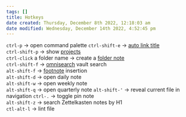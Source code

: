 ```yaml
---
tags: []
title: Hotkeys
date created: Thursday, December 8th 2022, 12:18:03 am
date modified: Wednesday, December 14th 2022, 4:52:45 pm
---
```



`ctrl-p` -> open command palette
`ctrl-shift-e` -> [auto link title](obsidian://show-plugin?id=obsidian-auto-link-title)  
`ctrl-shift-p` -> show [projects](obsidian://show-plugin?id=obsidian-projects)  
`ctrl-click` a folder name -> create a [folder note](obsidian://show-plugin?id=folder-note-plugin)  
`ctrl-shift-f` -> [omnisearch](obsidian://show-plugin?id=omnisearch) vault search  
`alt-shift-f` -> [footnote](obsidian://show-plugin?id=obsidian-footnotes) insertion  
`alt-shift-d` -> open daily note  
`alt-shift-w` -> open weekly note  
`alt-shift-q` -> open quarterly note 
`alt-shift-'` -> reveal current file in navigation
`ctrl-.` -> toggle pin note  
`alt-shift-z` -> search Zettelkasten notes by H1  
`ctl-alt-l` -> lint file
